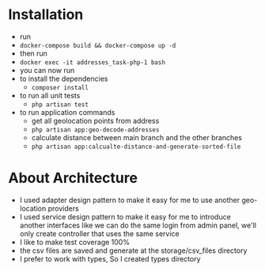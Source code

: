 # Installation
- run 
- ```docker-compose build && docker-compose up -d```
- then run
- ```docker exec -it addresses_task-php-1 bash```
- you can now run 
- to install the dependencies
  - ```composer install```
- to run all unit tests
  - ```php artisan test```
- to run application commands
  - get all geolocation points from address
  - ```php artisan app:geo-decode-addresses```
  - calculate distance between main branch and the other branches
  - ```php artisan app:calcualte-distance-and-generate-sorted-file```

# About Architecture
  - I used adapter design pattern to make it easy for me to use another geo-location providers
  - I used service design pattern to make it easy for me to introduce another interfaces like we can do the same login from admin panel, we'll only create controller that uses the same service
  - I like to make test coverage 100%
  - the csv files are saved and generate at the storage/csv_files directory
  - I prefer to work with types, So I created types directory 
